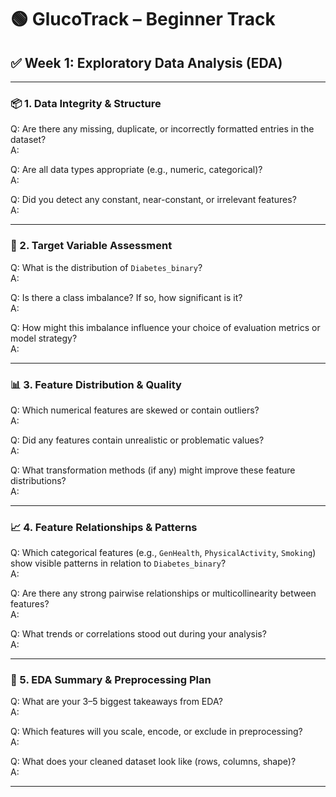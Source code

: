 # 🟢 GlucoTrack – Beginner Track

## ✅ Week 1: Exploratory Data Analysis (EDA)

---

### 📦 1. Data Integrity & Structure

Q: Are there any missing, duplicate, or incorrectly formatted entries in the dataset?  
A:  

Q: Are all data types appropriate (e.g., numeric, categorical)?  
A:  

Q: Did you detect any constant, near-constant, or irrelevant features?  
A:  

---

### 🎯 2. Target Variable Assessment

Q: What is the distribution of `Diabetes_binary`?  
A:  

Q: Is there a class imbalance? If so, how significant is it?  
A:  

Q: How might this imbalance influence your choice of evaluation metrics or model strategy?  
A:  

---

### 📊 3. Feature Distribution & Quality

Q: Which numerical features are skewed or contain outliers?  
A:  

Q: Did any features contain unrealistic or problematic values?  
A:  

Q: What transformation methods (if any) might improve these feature distributions?  
A:  

---

### 📈 4. Feature Relationships & Patterns

Q: Which categorical features (e.g., `GenHealth`, `PhysicalActivity`, `Smoking`) show visible patterns in relation to `Diabetes_binary`?  
A:  

Q: Are there any strong pairwise relationships or multicollinearity between features?  
A:  

Q: What trends or correlations stood out during your analysis?  
A:  

---

### 🧰 5. EDA Summary & Preprocessing Plan

Q: What are your 3–5 biggest takeaways from EDA?  
A:  

Q: Which features will you scale, encode, or exclude in preprocessing?  
A:  

Q: What does your cleaned dataset look like (rows, columns, shape)?  
A:  

---
